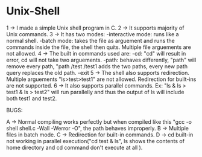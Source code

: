 # Unix-Shell

1 -> I made a simple Unix shell program in C. 
2 -> It supports majority of Unix commands.
3 -> It has two modes:
        -interactive mode: runs like a normal shell.
        -batch mode: takes the file as arguement and runs the commands inside the file, the shell then quits. Multiple file arguements are not allowed.
4 -> The built in commands used are:
        -cd: "cd" will result in error, cd will not take two arguements.
        -path: behaves differently, "path" will remove every path, "path /test /test1 adds the two paths, every new path query replaces the old path.
        -exit
5 -> The shell also supports redirection. Multiple arguements "ls>test>test1" are not allowed. Redirection for built-ins are not supported.
6 -> It also supports parallel commands. Ex: "ls & ls > test1 & ls > test2" will run parallelly and thus the output of ls will include both test1 and test2.


BUGS:
 
A -> Normal compiling works perfectly but when compiled like this "gcc -o shell shell.c -Wall -Werror -O", the path behaves improperly.
B -> Multiple files in batch mode.
C -> Redirection for built-in commands.
D -> cd built-in not working in parallel execution("cd test & ls", ls shows the contents of home directory and cd command don't execute at all ).
